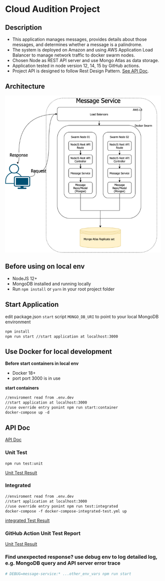 # Cloud Audition Project

## Description

- This application manages messages, provides details about those messages, and determines whether a
  message is a palindrome.
- The system is deployed on Amazon and using AWS Application Load Balancer to manage network traffic
  to docker swarm nodes.
- Chosen Node as REST API server and use Mongo Atlas as data storage.
- Application tested in node version 12, 14, 15 by GitHub actions.
- Project API is designed to follow Rest Design Pattern. [See API Doc](API.md).

## Architecture

![alt text](docs/images/MessageServiceDiagram.png)

## Before using on local env

- NodeJS 12+
- MongoDB installed and running locally
- Run `npm install` or `yarn` in your root project folder

## Start Application

edit package.json `start` script `MONGO_DB_URI` to point to your local MongoDB environment

    npm install
    npm run start //start application at localhost:3000

## Use Docker for local development

**Before start containers in local env**

- Docker 18+
- port port 3000 is in use

**start containers**

```
//enviroment read from .env.dev
//start application at localhost:3000
//use override entry ponint npm run start:container
docker-compose up -d 
```

## API Doc

[API Doc](API.md)

### Unit Test

    npm run test:unit

[Unit Test Result](docs/images/command-line-test-result.md)

### Integrated
```
//enviroment read from .env.dev
//start application at localhost:3000
//use override entry ponint npm run test:integrated
docker-compose -f docker-compose-integrated-test.yml up 
```
    

[integrated Test Result](docs/images/command-line-test-result-2.md)

### GitHub Action Unit Test Report

[Unit Test Result](https://github.com/GoodSpeed-HL/message-service/runs/2315423072?check_suite_focus=true)

### Find unexpected response? use debug env to log detailed log, e.g. MongoDB query and API server error trace

```bash
# DEBUG=message-service:* ...other_env_vars npm run start
```
